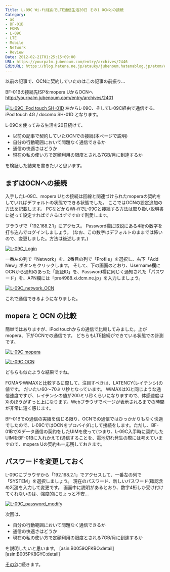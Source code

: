 ```yaml
---
Title: L-09C Wi-fi経由でLTE通信生活20日 その1 OCNとの接続
Category:
- ad
- BF-01B
- FOMA
- L-09C
- LTE
- Mobile
- Network
- Review
Date: 2012-02-21T01:25:15+09:00
URL: https://yourpalm.jubenoum.com/entry/archives/2446
EditURL: https://blog.hatena.ne.jp/atauky/jubenoum.hatenablog.jp/atom/entry/6653458415120887111
---
```


以前の記事で、OCNに契約していたのはこの記事の前振り…

BF-01Bの接続先ISPをmopera UからOCNへ
<a href="http://yourpalm.jubenoum.com/entry/archives/2401" title="BF-01Bの接続先ISPをmopera UからOCNへ | 君のてのひらから">http://yourpalm.jubenoum.com/entry/archives/2401</a>

<a class='flickr2tag-img' href='http://www.flickr.com/photo.gne?id=6909947739' title='L-09C iPod touch SH-01D'><img src='http://farm8.staticflickr.com/7188/6909947739_02c1007f75.jpg' alt='L-09C iPod touch SH-01D'></a>
左からL-09C、そしてL-09C経由で通信する、iPod touch 4G / docomo SH-01D となります。

L-09Cを使ってみる生活を20日続けて、
<ul>
        <li>以前の記事で契約していたOCNでの接続(本ページで説明)</li>
        <li>自分の行動範囲において問題なく通信できるか</li>
        <li>通信の快適さはどうか</li>
        <li>現在の私の使い方で定額利用の限度とされる7GB/月に到達するか</li>
</ul>
を検証した結果を書きたいと思います。



<h2>まずはOCNへの接続</h2>

入手したL-09C、mopera Uとの接続は回線と関連づけられたmoperaの契約をしていればデフォルトの状態でできる状態でした。
ここではOCNの設定追加の方法を記載します。
PCなどからWi-fiでL-09Cと接続する方法は取り扱い説明書に従って設定すればできるはずですので割愛します。

<!--more-->


ブラウザで「192.168.2.1」にアクセス。
Password欄に取説にある4桁の数字を打ち込んでログインしましょう。
(なお、この数字はデフォルトのままでは怖いので、変更しました。方法は後述します。)

<a class='flickr2tag-img' href='http://www.flickr.com/photo.gne?id=6910172689' title='L-09C_Login'><img src='http://farm8.staticflickr.com/7067/6910172689_9543e6b978.jpg' alt='L-09C_Login'></a>

一番左の列で「Network」を、2番目の列で「Profile」を選択し、右下「Add New」ボタンをクリックします。
そして、下の画面のとおり、Username欄にOCNから通知のあった「認証ID」を、Password欄に同じく通知された「パスワード」を、APN欄には「pre4988.xi.dcm.ne.jp」を入力しましょう。

<a class='flickr2tag-img' href='http://www.flickr.com/photo.gne?id=6910173031' title='L-09C_network_OCN'><img src='http://farm8.staticflickr.com/7176/6910173031_ccb1bc87b0.jpg' alt='L-09C_network_OCN'></a>

これで通信できるようになりました。

<h2>mopera と OCN の比較</h2>

簡単ではありますが、iPod touchからの通信で比較してみました。上がmopera、下がOCNでの通信です。
どちらもLTE接続ができている状態での計測です。

<a class='flickr2tag-img' href='http://www.flickr.com/photo.gne?id=6910269873' title='L-09C mopera'><img src='http://farm8.staticflickr.com/7068/6910269873_4b10211e37.jpg' alt='L-09C mopera'></a>

<a class='flickr2tag-img' href='http://www.flickr.com/photo.gne?id=6910270541' title='L-09C OCN'><img src='http://farm8.staticflickr.com/7177/6910270541_ce4ce7c27c.jpg' alt='L-09C OCN'></a>


どちらも似たような結果ですね。

FOMAやWiMAXと比較するに際して、注目すべきは、LATENCY(レイテンシ)の値です。
だいたい60〜70ミリ秒となっています。
WiMAXはXiと同じような通信速度ですが、レイテンシの値が200ミリ秒くらいになりますので、体感速度はXiのほうがずっと上になります。Webブラウザでページが表示されるまでの時間が非常に短く感じます。

BF-01Bでの通信の実績を信じる限り、OCNでの通信ではひっかかりもなく快適でしたので、L-09CではOCNをプロバイダにして接続をします。ただし、BF-01BでXiデータ通信の契約をしたUIMを使って(つまり、L-09C入手時に契約したUIMをBF-01Bに入れかえて)通信することを、電池切れ発生の際には考えていますので、mopera Uの契約も一応残しておきます。

<h2>パスワードを変更しておく</h2>

L-09Cにブラウザから「192.168.2.1」でアクセスして、一番左の列で「SYSTEM」を選択しましょう。
現在のパスワード、新しいパスワード(確認含め2回)を入力して変更です。
画面中に説明があるとおり、数字4桁しか受け付けてくれないのは、強度的にちょっと不安…

<a class='flickr2tag-img' href='http://www.flickr.com/photo.gne?id=6910232645' title='L-09C_password_modify'><img src='http://farm8.staticflickr.com/7178/6910232645_78bb318ab1.jpg' alt='L-09C_password_modify'></a>

次回は、
<ul>
        <li>自分の行動範囲において問題なく通信できるか</li>
        <li>通信の快適さはどうか</li>
        <li>現在の私の使い方で定額利用の限度とされる7GB/月に到達するか</li>
</ul>
を説明したいと思います。
[asin:B0059QFKBO:detail]
[asin:B005PK8GYC:detail]


<a href="http://yourpalm.jubenoum.com/entry/archives/2452" title="L-09C Wi-fi経由でLTE通信生活20日 その2 通信量 | 君のてのひらから">その2</a>に続きます。
